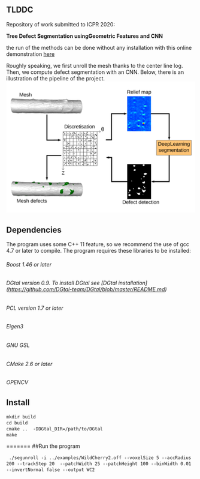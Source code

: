 ## TLDDC
<!--This code use a previous work (https://github.com/vanthonguyen/treelogdefectsegmentation). The previous work first compute a centerline from a tree mesh (by accumulation in 3D voxels) then an estimation of the surface radius is done by the studies of rectangular patch around vertices mesh. This allows the computation of delta distance for each vertices. Finally a treshold  (Rosin) is compute to distinguish wich vertices is a part of defect or not. To know more about the previous work, there is an online demo : http://ipol-geometry.loria.fr/~kerautre/ipol_demo/TDD_IPOLDemo/ and there is an article :  ICPR 2016 "Segmentation of defects on log surface from terrestrial Lidar data".

Here, we want to explore an other use of the centerline. The main idea, is using centerline to unroll tree mesh, then work on 2D image with an intensity able to represent defect shape. This image may be usefull to labeling task, segmentation task, and clasification task. -->
Repository of work submitted to ICPR 2020:

**Tree Defect Segmentation usingGeometric Features and CNN**

the run of the methods can be done without any installation with this online demonstration [here](http://kerautret.github.io/TLDDC)

Roughly speaking, we first unroll the mesh thanks to the center line log. Then, we compute defect segmentation with an CNN. Below, there is an illustration of the pipeline of the project.  
![alt text](pipeline.png?raw=true "A quoi ça sert ?")

## Dependencies
The program uses some C++ 11 feature, so we recommend the use of gcc 4.7 or later to compile. The program requires these libraries to be installed:
###### Boost 1.46 or later
###### DGtal version 0.9. To install DGtal see [DGtal installation] (https://github.com/DGtal-team/DGtal/blob/master/README.md)
###### PCL version 1.7 or later
###### Eigen3
###### GNU GSL
###### CMake 2.6 or later
###### OPENCV

## Install
```
mkdir build
cd build
cmake ..  -DDGtal_DIR=/path/to/DGtal
make
```

=======
##Run the program
```
 ./segunroll -i ../examples/WildCherry2.off --voxelSize 5 --accRadius 200 --trackStep 20  --patchWidth 25 --patchHeight 100 --binWidth 0.01 --invertNormal false --output WC2

```
